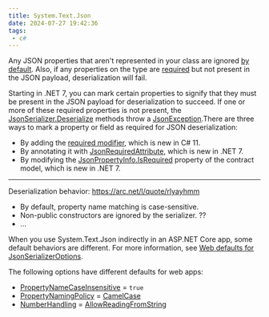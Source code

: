 ```yaml
---
title: System.Text.Json
date: 2024-07-27 19:42:36
tags:
 - c#
---
```


Any JSON properties that aren't represented in your class are ignored [by default](https://learn.microsoft.com/en-us/dotnet/standard/serialization/system-text-json/missing-members). Also, if any properties on the type are [required](https://learn.microsoft.com/en-us/dotnet/standard/serialization/system-text-json/required-properties) but not present in the JSON payload, deserialization will fail. 

Starting in .NET 7, you can mark certain properties to signify that they must be present in the JSON payload for deserialization to succeed. If one or more of these required properties is not present, the [JsonSerializer.Deserialize](https://learn.microsoft.com/en-us/dotnet/api/system.text.json.jsonserializer.deserialize) methods throw a [JsonException](https://learn.microsoft.com/en-us/dotnet/api/system.text.json.jsonexception).There are three ways to mark a property or field as required for JSON deserialization:

- By adding the [required modifier](https://learn.microsoft.com/en-us/dotnet/csharp/language-reference/keywords/required), which is new in C# 11.
- By annotating it with [JsonRequiredAttribute](https://learn.microsoft.com/en-us/dotnet/api/system.text.json.serialization.jsonrequiredattribute), which is new in .NET 7.
- By modifying the [JsonPropertyInfo.IsRequired](https://learn.microsoft.com/en-us/dotnet/api/system.text.json.serialization.metadata.jsonpropertyinfo.isrequired#system-text-json-serialization-metadata-jsonpropertyinfo-isrequired) property of the contract model, which is new in .NET 7.

----

Deserialization behavior: https://arc.net/l/quote/rlyayhmm

- By default, property name matching is case-sensitive.
- Non-public constructors are ignored by the serializer. ??
- ...

When you use System.Text.Json indirectly in an ASP.NET Core app, some default behaviors are different. For more information, see [Web defaults for JsonSerializerOptions](https://learn.microsoft.com/en-us/dotnet/standard/serialization/system-text-json/configure-options#web-defaults-for-jsonserializeroptions).

The following options have different defaults for web apps:

- [PropertyNameCaseInsensitive](https://learn.microsoft.com/en-us/dotnet/api/system.text.json.jsonserializeroptions.propertynamecaseinsensitive) = `true`
- [PropertyNamingPolicy](https://learn.microsoft.com/en-us/dotnet/api/system.text.json.jsonserializeroptions.propertynamingpolicy#system-text-json-jsonserializeroptions-propertynamingpolicy) = [CamelCase](https://learn.microsoft.com/en-us/dotnet/api/system.text.json.jsonnamingpolicy.camelcase#system-text-json-jsonnamingpolicy-camelcase)
- [NumberHandling](https://learn.microsoft.com/en-us/dotnet/api/system.text.json.jsonserializeroptions.numberhandling) = [AllowReadingFromString](https://learn.microsoft.com/en-us/dotnet/api/system.text.json.serialization.jsonnumberhandling#system-text-json-serialization-jsonnumberhandling-allowreadingfromstring)

